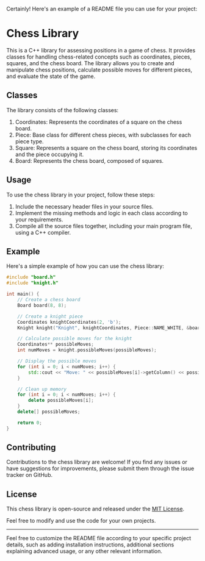 Certainly! Here's an example of a README file you can use for your project:

# Chess Library

This is a C++ library for assessing positions in a game of chess. It provides classes for handling chess-related concepts such as coordinates, pieces, squares, and the chess board. The library allows you to create and manipulate chess positions, calculate possible moves for different pieces, and evaluate the state of the game.

## Classes

The library consists of the following classes:

1. Coordinates: Represents the coordinates of a square on the chess board.
2. Piece: Base class for different chess pieces, with subclasses for each piece type.
3. Square: Represents a square on the chess board, storing its coordinates and the piece occupying it.
4. Board: Represents the chess board, composed of squares.

## Usage

To use the chess library in your project, follow these steps:

1. Include the necessary header files in your source files.
2. Implement the missing methods and logic in each class according to your requirements.
3. Compile all the source files together, including your main program file, using a C++ compiler.

## Example

Here's a simple example of how you can use the chess library:

```cpp
#include "board.h"
#include "knight.h"

int main() {
    // Create a chess board
    Board board(8, 8);

    // Create a knight piece
    Coordinates knightCoordinates(2, 'b');
    Knight knight("Knight", knightCoordinates, Piece::NAME_WHITE, &board);

    // Calculate possible moves for the knight
    Coordinates** possibleMoves;
    int numMoves = knight.possibleMoves(possibleMoves);

    // Display the possible moves
    for (int i = 0; i < numMoves; i++) {
        std::cout << "Move: " << possibleMoves[i]->getColumn() << possibleMoves[i]->getRow() << std::endl;
    }

    // Clean up memory
    for (int i = 0; i < numMoves; i++) {
        delete possibleMoves[i];
    }
    delete[] possibleMoves;

    return 0;
}
```

## Contributing

Contributions to the chess library are welcome! If you find any issues or have suggestions for improvements, please submit them through the issue tracker on GitHub.

## License

This chess library is open-source and released under the [MIT License](LICENSE).

Feel free to modify and use the code for your own projects.

---

Feel free to customize the README file according to your specific project details, such as adding installation instructions, additional sections explaining advanced usage, or any other relevant information.
